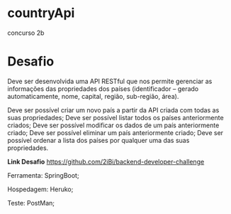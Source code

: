 # countryApi
concurso 2b

# Desafio 

Deve ser desenvolvida uma API RESTful que nos permite gerenciar as informações das propriedades dos países (identificador – gerado automaticamente, nome, capital, região, sub-região, área).

Deve ser possível criar um novo país a partir da API criada com todas as suas propriedades;
Deve ser possível listar todos os países anteriormente criados;
Deve ser possível modificar os dados de um país anteriormente criado;
Deve ser possível eliminar um país anteriormente criado;
Deve ser possível ordenar a lista dos países por qualquer uma das suas propriedades.

**Link Desafio**
https://github.com/2iBi/backend-developer-challenge

Ferramenta: SpringBoot;

Hospedagem: Heruko;

Teste: PostMan;






